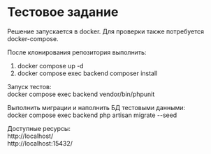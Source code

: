 # Тестовое задание


Решение запускается в docker. Для проверки также потребуется docker-compose.  
  
  
После клонирования репозитория выполнить:  
1) docker compose up -d  
2) docker compose exec backend composer install  
  
  
Запуск тестов:  
docker compose exec backend vendor/bin/phpunit  
  
  
Выполнить миграции и наполнить БД тестовыми данными:  
docker compose exec backend php artisan migrate --seed
  
  
Доступные ресурсы:  
http://localhost/  
http://localhost:15432/  

